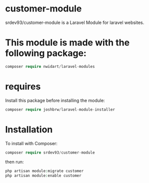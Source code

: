 # customer-module
srdev93/customer-module is a Laravel Module for laravel websites.

# This module is made with the following package:
```php
composer require nwidart/laravel-modules
```

# requires
Install this package before installing the module:
```php
composer require joshbrw/laravel-module-installer
```

# Installation
To install with Composer:
```php
composer require srdev93/customer-module
```

then run:
```php
php artisan module:migrate customer
php artisan module:enable customer
```
